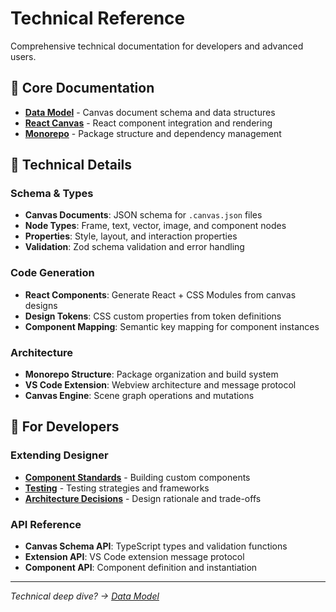 # Technical Reference

Comprehensive technical documentation for developers and advanced users.

## 📖 Core Documentation

- **[Data Model](data-model.md)** - Canvas document schema and data structures
- **[React Canvas](react-canvas.md)** - React component integration and rendering
- **[Monorepo](monorepo.md)** - Package structure and dependency management

## 🔧 Technical Details

### Schema & Types
- **Canvas Documents**: JSON schema for `.canvas.json` files
- **Node Types**: Frame, text, vector, image, and component nodes
- **Properties**: Style, layout, and interaction properties
- **Validation**: Zod schema validation and error handling

### Code Generation
- **React Components**: Generate React + CSS Modules from canvas designs
- **Design Tokens**: CSS custom properties from token definitions
- **Component Mapping**: Semantic key mapping for component instances

### Architecture
- **Monorepo Structure**: Package organization and build system
- **VS Code Extension**: Webview architecture and message protocol
- **Canvas Engine**: Scene graph operations and mutations

## 🎯 For Developers

### Extending Designer
- **[Component Standards](../../development/component-standards/)** - Building custom components
- **[Testing](../../development/testing/)** - Testing strategies and frameworks
- **[Architecture Decisions](../../development/decisions/)** - Design rationale and trade-offs

### API Reference
- **Canvas Schema API**: TypeScript types and validation functions
- **Extension API**: VS Code extension message protocol
- **Component API**: Component definition and instantiation

---

*Technical deep dive? → [Data Model](data-model.md)*
